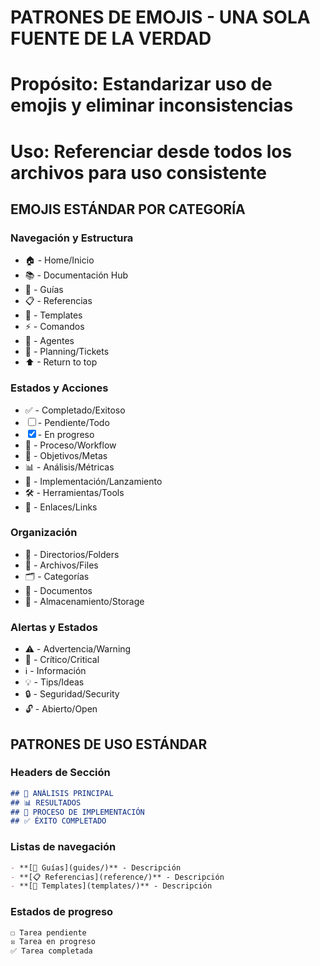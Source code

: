 # PATRONES DE EMOJIS - UNA SOLA FUENTE DE LA VERDAD
# Propósito: Estandarizar uso de emojis y eliminar inconsistencias
# Uso: Referenciar desde todos los archivos para uso consistente

## EMOJIS ESTÁNDAR POR CATEGORÍA

### Navegación y Estructura
- 🏠 - Home/Inicio
- 📚 - Documentación Hub
- 📖 - Guías
- 📋 - Referencias
- 🎨 - Templates
- ⚡ - Comandos
- 🤖 - Agentes
- 🎫 - Planning/Tickets
- ⬆ - Return to top

### Estados y Acciones
- ✅ - Completado/Exitoso
- ☐ - Pendiente/Todo
- ☒ - En progreso
- 🔄 - Proceso/Workflow
- 🎯 - Objetivos/Metas
- 📊 - Análisis/Métricas
- 🚀 - Implementación/Lanzamiento
- 🛠️ - Herramientas/Tools
- 🔗 - Enlaces/Links

### Organización
- 📁 - Directorios/Folders
- 📄 - Archivos/Files
- 🗂️ - Categorías
- 📝 - Documentos
- 💾 - Almacenamiento/Storage

### Alertas y Estados
- ⚠️ - Advertencia/Warning
- 🚨 - Crítico/Critical
- ℹ️ - Información
- 💡 - Tips/Ideas
- 🔒 - Seguridad/Security
- 🔓 - Abierto/Open

## PATRONES DE USO ESTÁNDAR

### Headers de Sección
```markdown
## 🎯 ANÁLISIS PRINCIPAL
## 📊 RESULTADOS
## 🔄 PROCESO DE IMPLEMENTACIÓN
## ✅ ÉXITO COMPLETADO
```

### Listas de navegación
```markdown
- **[📖 Guías](guides/)** - Descripción
- **[📋 Referencias](reference/)** - Descripción  
- **[🎨 Templates](templates/)** - Descripción
```

### Estados de progreso
```markdown
☐ Tarea pendiente
☒ Tarea en progreso
✅ Tarea completada
```